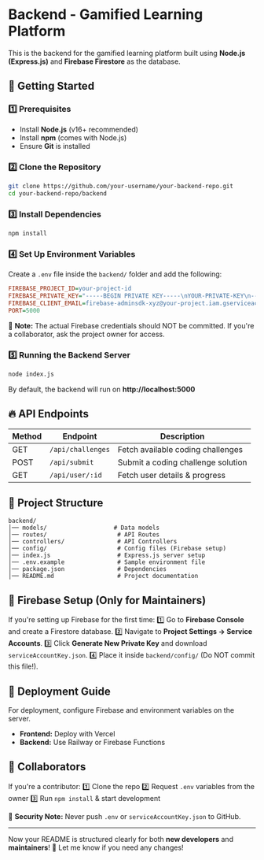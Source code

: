 # Backend - Gamified Learning Platform

This is the backend for the gamified learning platform built using **Node.js (Express.js)** and **Firebase Firestore** as the database.

## 🚀 Getting Started

### 1️⃣ Prerequisites
- Install **Node.js** (v16+ recommended)
- Install **npm** (comes with Node.js)
- Ensure **Git** is installed

### 2️⃣ Clone the Repository
```sh
git clone https://github.com/your-username/your-backend-repo.git
cd your-backend-repo/backend
```

### 3️⃣ Install Dependencies
```sh
npm install
```

### 4️⃣ Set Up Environment Variables
Create a `.env` file inside the `backend/` folder and add the following:
```ini
FIREBASE_PROJECT_ID=your-project-id
FIREBASE_PRIVATE_KEY="-----BEGIN PRIVATE KEY-----\nYOUR-PRIVATE-KEY\n-----END PRIVATE KEY-----\n"
FIREBASE_CLIENT_EMAIL=firebase-adminsdk-xyz@your-project.iam.gserviceaccount.com
PORT=5000
```
📌 **Note:** The actual Firebase credentials should NOT be committed. If you're a collaborator, ask the project owner for access.

### 5️⃣ Running the Backend Server
```sh
node index.js
```
By default, the backend will run on **http://localhost:5000**

## 🔥 API Endpoints
| Method | Endpoint            | Description                        |
|--------|---------------------|------------------------------------|
| GET    | `/api/challenges`   | Fetch available coding challenges |
| POST   | `/api/submit`       | Submit a coding challenge solution |
| GET    | `/api/user/:id`     | Fetch user details & progress     |

## 📁 Project Structure
```
backend/
│── models/                   # Data models
│── routes/                    # API Routes
│── controllers/               # API Controllers
│── config/                    # Config files (Firebase setup)
│── index.js                   # Express.js server setup
│── .env.example               # Sample environment file
│── package.json               # Dependencies
│── README.md                  # Project documentation
```

## 🔧 Firebase Setup (Only for Maintainers)
If you're setting up Firebase for the first time:
1️⃣ Go to **Firebase Console** and create a Firestore database.
2️⃣ Navigate to **Project Settings → Service Accounts**.
3️⃣ Click **Generate New Private Key** and download `serviceAccountKey.json`.
4️⃣ Place it inside `backend/config/` (Do NOT commit this file!).

## 🚀 Deployment Guide
For deployment, configure Firebase and environment variables on the server.
- **Frontend:** Deploy with Vercel
- **Backend:** Use Railway or Firebase Functions

## 👥 Collaborators
If you're a contributor:
1️⃣ Clone the repo
2️⃣ Request `.env` variables from the owner
3️⃣ Run `npm install` & start development

📌 **Security Note:** Never push `.env` or `serviceAccountKey.json` to GitHub.

---

Now your README is structured clearly for both **new developers** and **maintainers**! 🚀 Let me know if you need any changes!

